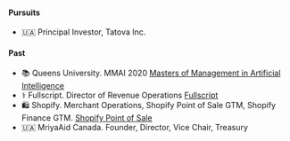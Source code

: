 
#### Pursuits

- 🇺🇦 Principal Investor, Tatova Inc.

#### Past

- 📚 Queens University. MMAI 2020 [Masters of Management in Artificial Intelligence](https://smith.queensu.ca/grad_studies/mmai/index.php)
- ⚕️ Fullscript. Director of Revenue Operations [Fullscript](https://www.fullscript.com)
- 🛍️ Shopify. Merchant Operations, Shopify Point of Sale GTM, Shopify Finance GTM. [Shopify Point of Sale](https://www.shopify.ca/pos)
- 🇺🇦 MriyaAid Canada. Founder, Director, Vice Chair, Treasury 
<!--
**alexbakus/alexbakus** is a ✨ _special_ ✨ repository because its `README.md` (this file) appears on your GitHub profile.


- 📐 Analytics and Decision Making

- 🏴‍☠ Strategy AND Execution

- 🛍️ Shopify

- 🏥 Fullscript

Here are some ideas to get you started:

- 🔭 I’m currently working on ...
- 🌱 I’m currently learning ...
- 👯 I’m looking to collaborate on ...
- 🤔 I’m looking for help with ...
- 💬 Ask me about ...
- 📫 How to reach me: ...
- 😄 Pronouns: ...
- ⚡ Fun fact: ...

- 🌱 I’m currently learning AI and ML at Queens University. Masters of Management in Artificial Intelligence
- 🔭 I’m currently working on my thesis project

#### Current Double Click

- 📈 Director, Sales Operations at [Fullscript](https://fullscript.com/careers)

-->
